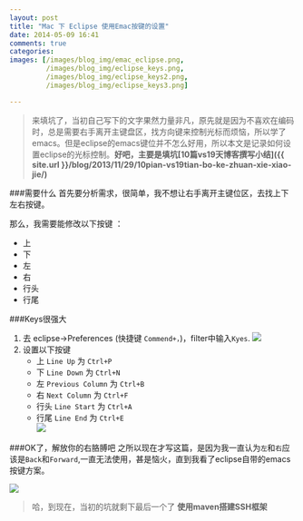 ```yaml
---
layout: post
title: "Mac 下 Eclipse 使用Emac按键的设置"
date: 2014-05-09 16:41
comments: true
categories: 
images: [/images/blog_img/emac_eclipse.png,
         /images/blog_img/eclipse_keys.png,
         /images/blog_img/eclipse_keys2.png,
         /images/blog_img/eclipse_keys3.png]

---
```

[emac_eclipse]: {{page.images[0]}}
[eclipse_keys]: {{page.images[1]}}
[eclipse_keys2]: {{page.images[2]}}
[eclipse_keys3]: {{page.images[3]}}
<!--test -->
> 来填坑了，当初自己写下的文字果然力量非凡，原先就是因为不喜欢在编码时，总是需要右手离开主键盘区，找方向键来控制光标而烦恼，所以学了emacs。但是eclipse的emacs键位并不怎么好用，所以本文是记录如何设置eclipse的光标控制。**好吧，主要是填坑[10篇vs19天博客撰写小结]({{ site.url }}/blog/2013/11/29/10pian-vs19tian-bo-ke-zhuan-xie-xiao-jie/)**
<!-- more -->
###需要什么
首先要分析需求，很简单，我不想让右手离开主键位区，去找上下左右按键。

那么，我需要能修改以下按键 ：

* 上 
* 下 
* 左
* 右
* 行头
* 行尾

###Keys很强大
1. 去 eclipse->Preferences (快捷键 `Commend+，`)，filter中输入`Kyes`.
   ![][eclipse_keys]
2. 设置以下按键
    * 上 `Line Up` 为 `Ctrl+P`
    * 下 `Line Down` 为 `Ctrl+N`
    * 左 `Previous Column` 为 `Ctrl+B`
    * 右 `Next Column` 为 `Ctrl+F`
    * 行头 `Line Start` 为 `Ctrl+A`
    * 行尾 `Line End` 为 `Ctrl+E`  
    ![][eclipse_keys2]
    
###OK了，解放你的右胳膊吧
之所以现在才写这篇，是因为我一直认为`左`和`右`应该是`Back`和`Forward`,一直无法使用，甚是恼火，直到我看了eclipse自带的emacs按键方案。

![][eclipse_keys3]

> 哈，到现在，当初的坑就剩下最后一个了 **使用maven搭建SSH框架**